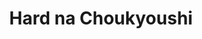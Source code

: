 --- 
title: "Hard na Choukyoushi"
publishdate: "2019-2-7T16:48:46+02:00"
src: "https://365manga.net/manga/hard-na-choukyoushi"
image: "https://data.365manga.net/images/thumbnails/30616-hard-na-choukyoushi.jpg"
description: " (series of one-shots) Summaries from Baka-Updates: Plain House Minori wanted to be an interior designer so she applied for a job at “Sunhouse Residence” company. During the welcoming karaoke party she took the initiative and sang a song that the director was good at. As a result she was transferred to the show house, which proved to be also the residence of one interesting guy. Love…"
---